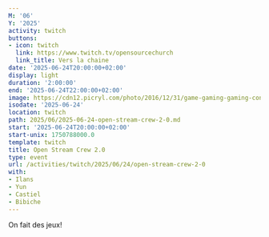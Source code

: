 ```yaml
---
M: '06'
Y: '2025'
activity: twitch
buttons:
- icon: twitch
  link: https://www.twitch.tv/opensourcechurch
  link_title: Vers la chaine
date: '2025-06-24T20:00:00+02:00'
display: light
duration: '2:00:00'
end: '2025-06-24T22:00:00+02:00'
image: https://cdn12.picryl.com/photo/2016/12/31/game-gaming-gaming-console-science-technology-555734-1024.png
isodate: '2025-06-24'
location: twitch
path: 2025/06/2025-06-24-open-stream-crew-2-0.md
start: '2025-06-24T20:00:00+02:00'
start-unix: 1750788000.0
template: twitch
title: Open Stream Crew 2.0
type: event
url: /activities/twitch/2025/06/24/open-stream-crew-2-0
with:
- Ilans
- Yun
- Castiel
- Bibiche
---
```

On fait des jeux!